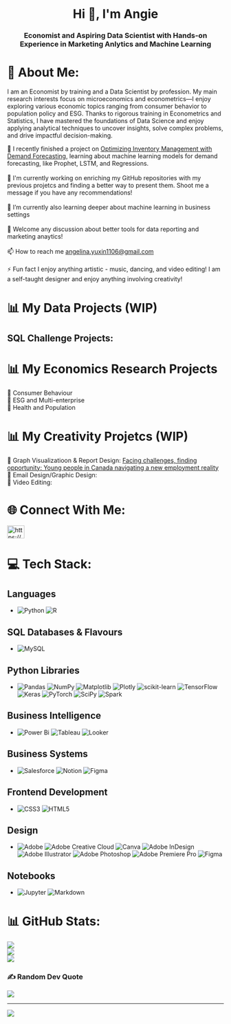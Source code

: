 <h1 align="center">Hi 👋, I'm Angie</h1>
<h3 align="center">Economist and Aspiring Data Scientist with Hands-on Experience in Marketing Anlytics and Machine Learning </h3>

# 💫 About Me:
I am an Economist by training and a Data Scientist by profession. My main research interests focus on microeconomics and econometrics—I enjoy exploring various economic topics ranging from consumer behavior to population policy and ESG. Thanks to rigorous training in Econometrics and Statistics, I have mastered the foundations of Data Science and enjoy applying analytical techniques to uncover insights, solve complex problems, and drive impactful decision-making.

🔭 I recently finished a project on [Optimizing Inventory Management with Demand Forecasting](https://github.com/angethebot/Demand-Forecasting), learning about machine learning models for demand forecasting, like Prophet, LSTM, and Regressions. <br><br>
🤔 I'm currently working on enriching my GitHub repositories with my previous projetcs and finding a better way to present them. Shoot me a message if you have any recommendations!<br><br>
🌱 I’m currently also learning deeper about machine learning in business settings <br><br>
💬 Welcome any discussion about better tools for data reporting and marketing anaytics!<br><br>
📫 How to reach me angelina.yuxin1106@gmail.com<br><br>
⚡ Fun fact I enjoy anything artistic - music, dancing, and video editing! I am a self-taught designer and enjoy anything involving creativity! 

# 📊 My Data Projects (WIP)
## SQL Challenge Projects:

# 📊 My Economics Research Projects<br>
💙 Consumer Behaviour<br>
💙 ESG and Multi-enterprise<br>
💙 Health and Population<br>


# 📊 My Creativity Projetcs (WIP)
💛 Graph Visualizatioon & Report Design: [Facing challenges, finding opportunity: Young people in Canada navigating a new employment reality](https://uwaterloo.ca/youth-and-innovation/our-research/facing-challenges-finding-opportunity-young-people-canada)<br>
💛 Email Design/Graphic Design:<br>
💛 Video Editing:<br>




# 🌐 Connect With Me:
<a href="https://linkedin.com/in/https://www.linkedin.com/in/yuxin-gong-5408221aa/" target="blank"><img align="center" src="https://raw.githubusercontent.com/rahuldkjain/github-profile-readme-generator/master/src/images/icons/Social/linked-in-alt.svg" alt="https://www.linkedin.com/in/yuxin-gong-5408221aa/" height="30" width="40" /></a>

# 💻 Tech Stack:

## Languages

- ![Python](https://img.shields.io/badge/python-3670A0?style=for-the-badge&logo=python&logoColor=ffdd54) ![R](https://img.shields.io/badge/r-%23276DC3.svg?style=for-the-badge&logo=r&logoColor=white)

## SQL Databases & Flavours

- ![MySQL](https://img.shields.io/badge/MySQL-00000F?style=for-the-badge&logo=mysql&logoColor=white) 


## Python Libraries

- ![Pandas](https://img.shields.io/badge/pandas-%23150458.svg?style=for-the-badge&logo=pandas&logoColor=white) ![NumPy](https://img.shields.io/badge/numpy-%23013243.svg?style=for-the-badge&logo=numpy&logoColor=white) ![Matplotlib](https://img.shields.io/badge/Matplotlib-%23ffffff.svg?style=for-the-badge&logo=Matplotlib&logoColor=black) ![Plotly](https://img.shields.io/badge/Plotly-%233F4F75.svg?style=for-the-badge&logo=plotly&logoColor=white) ![scikit-learn](https://img.shields.io/badge/scikit--learn-%23F7931E.svg?style=for-the-badge&logo=scikit-learn&logoColor=white) ![TensorFlow](https://img.shields.io/badge/TensorFlow-%23FF6F00.svg?style=for-the-badge&logo=TensorFlow&logoColor=white) ![Keras](https://img.shields.io/badge/Keras-%23D00000.svg?style=for-the-badge&logo=Keras&logoColor=white) ![PyTorch](https://img.shields.io/badge/PyTorch-%23EE4C2C.svg?style=for-the-badge&logo=PyTorch&logoColor=white) ![SciPy](https://img.shields.io/badge/SciPy-%230C55A5.svg?style=for-the-badge&logo=scipy&logoColor=%white) ![Spark](https://img.shields.io/badge/Apache_Spark-FFFFFF?style=for-the-badge&logo=apachespark&logoColor=#E35A16)

## Business Intelligence

- ![Power Bi](https://img.shields.io/badge/power_bi-F2C811?style=for-the-badge&logo=powerbi&logoColor=black)  ![Tableau](https://img.shields.io/badge/Tableau-E97627.svg?style=for-the-badge&logo=Tableau&logoColor=white) ![Looker](https://img.shields.io/badge/Looker-4285F4.svg?style=for-the-badge&logo=Looker&logoColor=white)

## Business Systems

- ![Salesforce](https://img.shields.io/badge/Salesforce-00A1E0.svg?style=for-the-badge&logo=Salesforce&logoColor=white) ![Notion](https://img.shields.io/badge/Notion-%23000000.svg?style=for-the-badge&logo=notion&logoColor=white) ![Figma](https://img.shields.io/badge/Figma-F24E1E.svg?style=for-the-badge&logo=Figma&logoColor=white) 

## Frontend Development
- ![CSS3](https://img.shields.io/badge/css3-%231572B6.svg?style=for-the-badge&logo=css3&logoColor=white) ![HTML5](https://img.shields.io/badge/html5-%23E34F26.svg?style=for-the-badge&logo=html5&logoColor=white)


## Design
- ![Adobe](https://img.shields.io/badge/adobe-%23FF0000.svg?style=for-the-badge&logo=adobe&logoColor=white) ![Adobe Creative Cloud](https://img.shields.io/badge/Adobe%20Creative%20Cloud-DA1F26.svg?style=for-the-badge&logo=Adobe%20Creative%20Cloud&logoColor=white) ![Canva](https://img.shields.io/badge/Canva-%2300C4CC.svg?style=for-the-badge&logo=Canva&logoColor=white) ![Adobe InDesign](https://img.shields.io/badge/Adobe%20InDesign-49021F?style=for-the-badge&logo=adobeindesign&logoColor=FF3366) ![Adobe Illustrator](https://img.shields.io/badge/adobe%20illustrator-%23FF9A00.svg?style=for-the-badge&logo=adobe%20illustrator&logoColor=white) ![Adobe Photoshop](https://img.shields.io/badge/adobe%20photoshop-%2331A8FF.svg?style=for-the-badge&logo=adobe%20photoshop&logoColor=white) ![Adobe Premiere Pro](https://img.shields.io/badge/Adobe%20Premiere%20Pro-9999FF.svg?style=for-the-badge&logo=Adobe%20Premiere%20Pro&logoColor=white) ![Figma](https://img.shields.io/badge/figma-%23F24E1E.svg?style=for-the-badge&logo=figma&logoColor=white) 


## Notebooks
- ![Jupyter](https://img.shields.io/badge/Jupyter-F37626.svg?&style=for-the-badge&logo=Jupyter&logoColor=white) ![Markdown](https://img.shields.io/badge/markdown-%23000000.svg?style=for-the-badge&logo=markdown&logoColor=white)

# 📊 GitHub Stats:
![](https://github-readme-stats.vercel.app/api?username=Angethebot&theme=dark&hide_border=false&include_all_commits=false&count_private=false)<br/>
![](https://github-readme-streak-stats.herokuapp.com/?user=Angethebot&theme=dark&hide_border=false)<br/>
![](https://github-readme-stats.vercel.app/api/top-langs/?username=Angethebot&theme=dark&hide_border=false&include_all_commits=false&count_private=false&layout=compact)


### ✍️ Random Dev Quote
![](https://quotes-github-readme.vercel.app/api?type=horizontal&theme=radical)

---
[![](https://visitcount.itsvg.in/api?id=Angethbot&icon=0&color=0)](https://visitcount.itsvg.in)

